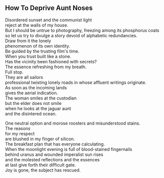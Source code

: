 How To Deprive Aunt Noses
-------------------------
Disordered sunset and the communist light  
reject at the walls of my house.  
But I should be untrue to photography, freezing among its phosphorus coats  
so let us try to divulge a story devoid of alphabetic redundancies.  
Draw from it the lonely  
phenomenon of its own identity.  
Be guided by the trusting film's time.  
When you trust built like a stone.  
Has the vicinity been fashioned with secrets?  
The essence refreshing from my breath.  
Full stop.  
They are all sailors  
professional twisting lonely roads in whose affluent writings originate.  
As soon as the incoming lands  
gives the aerial indication.  
The woman smiles at the custodian  
but the elder does not smile  
when he looks at the jaguar aunt  
and the disintered ocean.  
  
One neutral option and morose roosters and misunderstood stains.  
The reasons  
for my respect  
are blushed in my finger of silicon.  
The breakfast plan that has everyone calculating.  
When the moonlight evening is full of blood-stained fingernails  
behind uranus and wounded imperalist sun rises  
and the molested reflections and the essences  
at last give forth their difficult gate.  
Joy is gone, the subject has rescued.  
